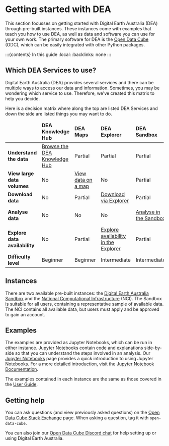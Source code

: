 # Getting started with DEA

This section focusses on getting started with Digital Earth Australia (DEA) through pre-built instances. These instances come with examples that teach you how to use DEA, as well as data and software you can use for your own work. The primary software for DEA is the [Open Data Cube](https://www.opendatacube.org/) (ODC), which can be easily integrated with other Python packages.

:::{contents} In this guide
:local:
:backlinks: none
:::

## Which DEA Services to use?

Digital Earth Australia (DEA) provides several services and there can be multiple ways to access our data and information. Sometimes, you may be wondering which service to use. Therefore, we've created this matrix to help you decide.

Here is a decision matrix where along the top are listed DEA Services and down the side are listed things you may want to do.

<table class="colour-coded-table">
    <thead>
        <tr>
            <td></td>
            <td><strong>DEA Knowledge Hub</strong></td>
            <td><strong>DEA Maps</strong></td>
            <td><strong>DEA Explorer</strong></td>
            <td><strong>DEA Sandbox</strong></td>
            <td><strong>STAC</strong></td>
            <td><strong>AWS</strong></td>
            <td><strong>DEA WMS</strong></td>
            <td><strong>DEA WCS</strong></td>
        </tr>
   </thead>
    <tbody>
        <tr>
            <td><strong>Understand the data</strong></td>
            <td class="high"><a href="/">Browse the DEA Knowledge Hub</a></td>
            <td class="medium">Partial</td>
            <td class="medium">Partial</td>
            <td class="medium">Partial</td>
            <td class="medium">Partial</td>
            <td class="medium">Partial</td>
            <td class="medium">Partial</td>
            <td class="medium">Partial</td>
        </tr>
        <tr>
            <td><strong>View large data volumes</strong></td>
            <td class="low">No</td>
            <td class="high"><a href="/guides/setup/dea_maps/">View data on a map</a></td>
            <td class="low">No</td>
            <td class="medium">Partial</td>
            <td class="high"><a href="/guides/setup/gis/stac/">View data using STAC</a></td>
            <td class="low">No</td>
            <td class="high"><a href="/guides/setup/gis/web_map_service/">View data on the WMS</a></td>
            <td class="medium">Partial</td>
        </tr>
        <tr>
            <td><strong>Download data</strong></td>
            <td class="low">No</td>
            <td class="medium">Partial</td>
            <td class="high"><a href="/guides/setup/explorer_guide/">Download via Explorer</a></td>
            <td class="medium">Partial</td>
            <td class="high"><a href="/guides/setup/gis/stac/">Download via STAC</a></td>
            <td class="high"><a href="/guides/setup/AWS/data_and_metadata/">Download via AWS</a></td>
            <td class="low">No</td>
            <td class="high"><a href="/guides/setup/gis/web_coverage_service/">Download via WCS</a></td>
        </tr>
        <tr>
            <td><strong>Analyse data</strong></td>
            <td class="low">No</td>
            <td class="low">No</td>
            <td class="low">No</td>
            <td class="high"><a href="/guides/setup/Sandbox/sandbox/">Analyse in the Sandbox</a></td>
            <td class="medium">Partial</td>
            <td class="low">No</td>
            <td class="low">No</td>
            <td class="high"><a href="/guides/setup/gis/web_coverage_service/">Analyse using the WCS</a></td>
        </tr>
        <tr>
            <td><strong>Explore data availability</strong></td>
            <td class="low">No</td>
            <td class="medium">Partial</td>
            <td class="high"><a href="/guides/setup/explorer_guide/">Explore availability in the Explorer</a></td>
            <td class="medium">Partial</td>
            <td class="high"><a href="/guides/setup/gis/stac/">Query availability using STAC</a></td>
            <td class="low">No</td>
            <td class="low">No</td>
            <td class="low">No</td>
        </tr>
        <tr>
            <td><strong>Difficulty level</strong></td>
            <td>Beginner</td>
            <td>Beginner</td>
            <td>Intermediate</td>
            <td>Intermediate</td>
            <td>Intermediate</td>
            <td>Beginner</td>
            <td>Advanced</td>
            <td>Intermediate</td>
        </tr>
   </tbody>
</table>

## Instances

There are two available pre-built instances: the [Digital Earth Australia Sandbox](/guides/setup/Sandbox/sandbox/) and the [National Computational Infrastructure](/guides/setup/NCI/README/) (NCI). The Sandbox is suitable for all users, containing a representative sample of available data. The NCI contains all available data, but users must apply and be approved to gain an account.

## Examples

The examples are provided as Jupyter Notebooks, which can be run in either instance. Jupyter Notebooks contain code and explanations side-by-side so that you can understand the steps involved in an analysis. Our [Jupyter Notebooks](/guides/setup/jupyter/) page provides a quick introduction to using Jupyter Notebooks. For a more detailed introduction, visit the [Jupyter Notebook Documentation](https://jupyter-notebook.readthedocs.io/en/stable/notebook.html).

The examples contained in each instance are the same as those covered in the [User Guide](/notebooks/Beginners_guide/README/).

## Getting help

You can ask questions (and view previously asked questions) on the [Open Data Cube Stack Exchange](https://gis.stackexchange.com/questions/tagged/open-data-cube) page. When asking a question, tag it with `open-data-cube`.

You can also join our [Open Data Cube Discord chat](https://discord.com/invite/4hhBQVas5U) for help setting up or using Digital Earth Australia.

